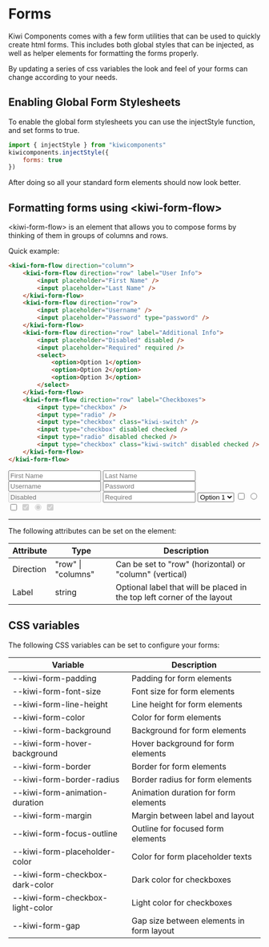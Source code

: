 # Forms

Kiwi Components comes with a few form utilities that can be used to quickly create html forms. This includes both global styles that can be injected, as well as helper elements for formatting the forms properly.

By updating a series of css variables the look and feel of your forms can change according to your needs.

## Enabling Global Form Stylesheets

To enable the global form stylesheets you can use the injectStyle function, and set forms to true.

```javascript
import { injectStyle } from "kiwicomponents"
kiwicomponents.injectStyle({
	forms: true
})
```

After doing so all your standard form elements should now look better.

## Formatting forms using \<kiwi-form-flow>

\<kiwi-form-flow> is an element that allows you to compose forms by thinking of them in groups of columns and rows.

Quick example:

```html
<kiwi-form-flow direction="column">
	<kiwi-form-flow direction="row" label="User Info">
		<input placeholder="First Name" />
		<input placeholder="Last Name" />
	</kiwi-form-flow>
	<kiwi-form-flow direction="row">
		<input placeholder="Username" />
		<input placeholder="Password" type="password" />
	</kiwi-form-flow>
	<kiwi-form-flow direction="row" label="Additional Info">
		<input placeholder="Disabled" disabled />
		<input placeholder="Required" required />
		<select>
			<option>Option 1</option>
			<option>Option 2</option>
			<option>Option 3</option>
		</select>
	</kiwi-form-flow>
	<kiwi-form-flow direction="row" label="Checkboxes">
		<input type="checkbox" />
		<input type="radio" />
		<input type="checkbox" class="kiwi-switch" />
		<input type="checkbox" disabled checked />
		<input type="radio" disabled checked />
		<input type="checkbox" class="kiwi-switch" disabled checked />
	</kiwi-form-flow>
</kiwi-form-flow>
```

<kiwi-form-flow direction="column">
	<kiwi-form-flow direction="row" label="User Info">
		<input placeholder="First Name" />
		<input placeholder="Last Name" />
	</kiwi-form-flow>
	<kiwi-form-flow direction="row">
		<input placeholder="Username" />
		<input placeholder="Password" type="password" />
	</kiwi-form-flow>
	<kiwi-form-flow direction="row" label="Additional Info">
		<input placeholder="Disabled" disabled />
		<input placeholder="Required" required />
		<select>
			<option>Option 1</option>
			<option>Option 2</option>
			<option>Option 3</option>
		</select>
	</kiwi-form-flow>
	<kiwi-form-flow direction="row" label="Checkboxes">
		<input type="checkbox" />
		<input type="radio" />
		<input type="checkbox" class="kiwi-switch" />
		<input type="checkbox" disabled checked />
		<input type="radio" disabled checked />
		<input type="checkbox" class="kiwi-switch" disabled checked />
	</kiwi-form-flow>
</kiwi-form-flow>

---

The following attributes can be set on the element:

| Attribute | Type               | Description                                                             |
| --------- | ------------------ | ----------------------------------------------------------------------- |
| Direction | "row" \| "columns" | Can be set to "row" (horizontal) or "column" (vertical)                 |
| Label     | string             | Optional label that will be placed in the top left corner of the layout |

## CSS variables

The following CSS variables can be set to configure your forms:

| Variable                         | Description                              |
| -------------------------------- | ---------------------------------------- |
| --kiwi-form-padding              | Padding for form elements                |
| --kiwi-form-font-size            | Font size for form elements              |
| --kiwi-form-line-height          | Line height for form elements            |
| --kiwi-form-color                | Color for form elements                  |
| --kiwi-form-background           | Background for form elements             |
| --kiwi-form-hover-background     | Hover background for form elements       |
| --kiwi-form-border               | Border for form elements                 |
| --kiwi-form-border-radius        | Border radius for form elements          |
| --kiwi-form-animation-duration   | Animation duration for form elements     |
| --kiwi-form-margin               | Margin between label and layout          |
| --kiwi-form-focus-outline        | Outline for focused form elements        |
| --kiwi-form-placeholder-color    | Color for form placeholder texts         |
| --kiwi-form-checkbox-dark-color  | Dark color for checkboxes                |
| --kiwi-form-checkbox-light-color | Light color for checkboxes               |
| --kiwi-form-gap                  | Gap size between elements in form layout |
